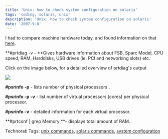 ```yaml
---
title: 'Unix: how to check system configuration on solaris'
tags: 'coding, solaris, unix'
description: 'Unix: how to check system configuration on solaris'
date: '2007-9-8'
---
```


I had to compare machine hardware today, and found information on that [here][0].

**\#prtdiag -v - **Gives hardware information about FSB, Sparc Model, CPU speed, RAM, Harddisks, USB drives (ie. PCI and networking slots) etc.

Click on the image below, for a detailed overview of prtdiag's output

[![](/images/3177597_b6727fa7f6_m.jpg)][1]

**\#psrinfo -p** - lists number of physical processors .

**\#psrinfo -p -v** - list number of virtual processors (cores) per physical processor.

**\#psrinfo -v** - detailed information for each virtual processor.

**\#prtconf | grep Memory **- displays total amount of RAM.

Technorati Tags: [unix commands][2], [solaris commands][3], [system configuration][4]


[0]: http://esofthub.blogspot.com/2006/10/view-processor-speed-and-ram-size.html
[1]: http://static.zooomr.com/images/3177597_653fa457f3_o.png
[2]: http://technorati.com/tags/unix%20commands
[3]: http://technorati.com/tags/solaris%20commands
[4]: http://technorati.com/tags/system%20configuration
